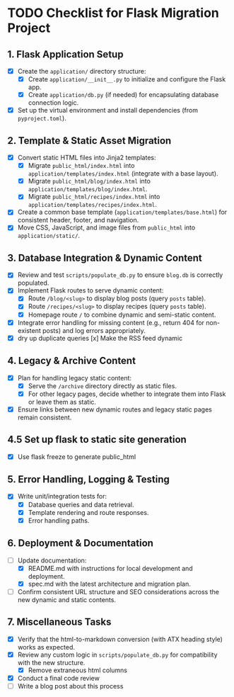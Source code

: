 # TODO Checklist for Flask Migration Project

## 1. Flask Application Setup
- [x] Create the `application/` directory structure:
  - [x] Create `application/__init__.py` to initialize and configure the Flask app.
  - [x] Create `application/db.py` (if needed) for encapsulating database connection logic.
- [x] Set up the virtual environment and install dependencies (from `pyproject.toml`).

## 2. Template & Static Asset Migration
- [x] Convert static HTML files into Jinja2 templates:
  - [x] Migrate `public_html/index.html` into `application/templates/index.html` (integrate with a base layout).
  - [x] Migrate `public_html/blog/index.html` into `application/templates/blog/index.html`.
  - [x] Migrate `public_html/recipes/index.html` into `application/templates/recipes/index.html`.
- [x] Create a common base template (`application/templates/base.html`) for consistent header, footer, and navigation.
- [x] Move CSS, JavaScript, and image files from `public_html` into `application/static/`.

## 3. Database Integration & Dynamic Content
- [x] Review and test `scripts/populate_db.py` to ensure `blog.db` is correctly populated.
- [x] Implement Flask routes to serve dynamic content:
  - [x] Route `/blog/<slug>` to display blog posts (query `posts` table).
  - [x] Route `/recipes/<slug>` to display recipes (query `posts` table).
  - [x] Homepage route `/` to combine dynamic and semi-static content.
- [x] Integrate error handling for missing content (e.g., return 404 for non-existent posts) and log errors appropriately.
- [x] dry up duplicate queries
 [x] Make the RSS feed dynamic

## 4. Legacy & Archive Content
- [x] Plan for handling legacy static content:
  - [x] Serve the `/archive` directory directly as static files.
  - [x] For other legacy pages, decide whether to integrate them into Flask or leave them as static.
- [x] Ensure links between new dynamic routes and legacy static pages remain consistent.

## 4.5 Set up flask to static site generation
- [x] Use flask freeze to generate public_html

## 5. Error Handling, Logging & Testing
- [x] Write unit/integration tests for:
  - [x] Database queries and data retrieval.
  - [x] Template rendering and route responses.
  - [x] Error handling paths.

## 6. Deployment & Documentation
- [ ] Update documentation:
  - [x] README.md with instructions for local development and deployment.
  - [x] spec.md with the latest architecture and migration plan.
- [ ] Confirm consistent URL structure and SEO considerations across the new dynamic and static contents.

## 7. Miscellaneous Tasks
- [x] Verify that the html-to-markdown conversion (with ATX heading style) works as expected.
- [x] Review any custom logic in `scripts/populate_db.py` for compatibility with the new structure.
  - [x] Remove extraneous html columns
- [x] Conduct a final code review
- [ ] Write a blog post about this process
